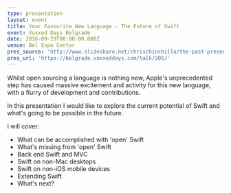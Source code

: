 ```yaml
---
type: presentation
layout: event
title: Your Favourite New Language - The Future of Swift
event: Voxxed Days Belgrade
date: 2016-09-29T00:00:00.000Z
venue: Bel Expo Centar
pres_source: 'http://www.slideshare.net/chrischinchilla/the-past-present-and-future-of-swift-voxxed-belgrade-2016'
pres_url: 'https://belgrade.voxxeddays.com/talk/205/'
---
```


Whilst open sourcing a language is nothing new, Apple's unprecedented step has caused massive excitement and activity for this new language, with a flurry of development and contributions.

In this presentation I would like to explore the current potential of Swift and what's going to be possible in the future.

I will cover:

- What can be accomplished with 'open' Swift
- What's missing from 'open' Swift
- Back end Swift and MVC
- Swift on non-Mac desktops
- Swift on non-iOS mobile devices
- Extending Swift
- What's next?
